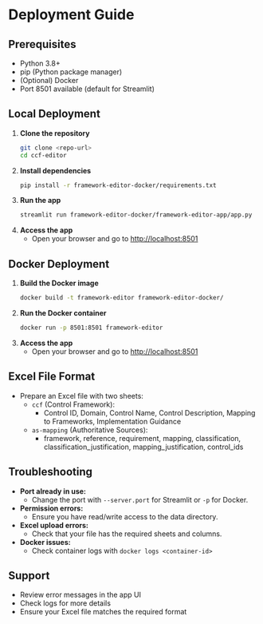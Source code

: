 # Deployment Guide

## Prerequisites
- Python 3.8+
- pip (Python package manager)
- (Optional) Docker
- Port 8501 available (default for Streamlit)

## Local Deployment

1. **Clone the repository**
   ```sh
   git clone <repo-url>
   cd ccf-editor
   ```
2. **Install dependencies**
   ```sh
   pip install -r framework-editor-docker/requirements.txt
   ```
3. **Run the app**
   ```sh
   streamlit run framework-editor-docker/framework-editor-app/app.py
   ```
4. **Access the app**
   - Open your browser and go to [http://localhost:8501](http://localhost:8501)

## Docker Deployment

1. **Build the Docker image**
   ```sh
   docker build -t framework-editor framework-editor-docker/
   ```
2. **Run the Docker container**
   ```sh
   docker run -p 8501:8501 framework-editor
   ```
3. **Access the app**
   - Open your browser and go to [http://localhost:8501](http://localhost:8501)

## Excel File Format
- Prepare an Excel file with two sheets:
  - `ccf` (Control Framework):
    - Control ID, Domain, Control Name, Control Description, Mapping to Frameworks, Implementation Guidance
  - `as-mapping` (Authoritative Sources):
    - framework, reference, requirement, mapping, classification, classification_justification, mapping_justification, control_ids

## Troubleshooting
- **Port already in use:**
  - Change the port with `--server.port` for Streamlit or `-p` for Docker.
- **Permission errors:**
  - Ensure you have read/write access to the data directory.
- **Excel upload errors:**
  - Check that your file has the required sheets and columns.
- **Docker issues:**
  - Check container logs with `docker logs <container-id>`

## Support
- Review error messages in the app UI
- Check logs for more details
- Ensure your Excel file matches the required format 